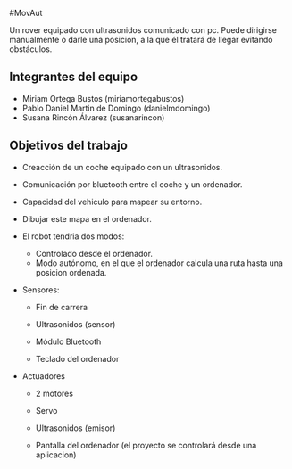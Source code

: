 ﻿#MovAut 

Un rover equipado con ultrasonidos comunicado con pc. Puede dirigirse manualmente o darle una posicion, a la que él tratará de llegar evitando obstáculos.

## Integrantes del equipo

* Miriam Ortega Bustos (miriamortegabustos)
* Pablo Daniel Martin de Domingo (danielmdomingo)
* Susana Rincón Álvarez (susanarincon)

## Objetivos del trabajo

* Creacción de un coche equipado con un ultrasonidos.
* Comunicación por bluetooth entre el coche y un ordenador.
* Capacidad del vehiculo para mapear su entorno.
* Dibujar este mapa en el ordenador.
* El robot tendria dos modos:
	* Controlado desde el ordenador.
	* Modo autónomo, en el que el ordenador calcula una ruta hasta una posicion ordenada.

* Sensores:
  
	* Fin de carrera
  
	* Ultrasonidos (sensor)
  
	* Módulo Bluetooth
  
	* Teclado del ordenador

* Actuadores
  
	* 2 motores
  
	* Servo
  
	* Ultrasonidos (emisor)
  
	* Pantalla del ordenador (el proyecto se controlará desde una aplicacion)